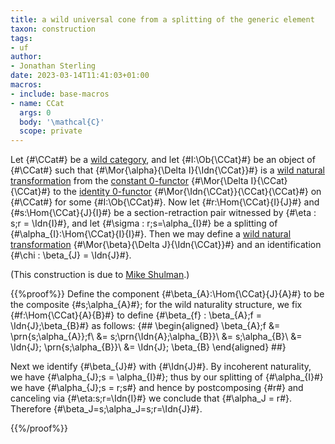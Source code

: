 ```yaml
---
title: a wild universal cone from a splitting of the generic element
taxon: construction
tags:
- uf
author:
- Jonathan Sterling
date: 2023-03-14T11:41:03+01:00
macros:
- include: base-macros
- name: CCat
  args: 0
  body: '\mathcal{C}'
  scope: private
---
```


Let {#\CCat#} be a [wild category](jms-0037), and let {#I:\Ob{\CCat}#} be an object of {#\CCat#} such  that {#\Mor{\alpha}{\Delta I}{\Idn{\CCat}}#} is a [wild natural transformation](jms-0039) from the [constant 0-functor](jms-003D) {#\Mor{\Delta I}{\CCat}{\CCat}#} to the [identity 0-functor](jms-003C) {#\Mor{\Idn{\CCat}}{\CCat}{\CCat}#} on {#\CCat#} for some {#I:\Ob{\CCat}#}. Now let {#r:\Hom{\CCat}{I}{J}#} and {#s:\Hom{\CCat}{J}{I}#} be a section-retraction pair witnessed by {#\eta : s;r = \Idn{I}#}, and let {#\sigma : r;s=\alpha_{I}#} be a splitting of {#\alpha_{I}:\Hom{\CCat}{I}{I}#}. Then we may define a [wild natural transformation](jms-0039) {#\Mor{\beta}{\Delta J}{\Idn{\CCat}}#} and an identification {#\chi : \beta_{J} = \Idn{J}#}.

(This construction is due to [Mike Shulman](https://homotopytypetheory.org/2018/11/26/impredicative-encodings-part-3/).)

{{%proof%}}
Define the component {#\beta_{A}:\Hom{\CCat}{J}{A}#} to be the composite {#s;\alpha_{A}#}; for the wild naturality structure, we fix {#f:\Hom{\CCat}{A}{B}#} to define {#\beta_{f} : \beta_{A};f = \Idn{J};\beta_{B}#} as follows:
{##
\begin{aligned}
\beta_{A};f &= \prn{s;\alpha_{A}};f\\
&= s;\prn{\Idn{A};\alpha_{B}}\\
&= s;\alpha_{B}\\
&= \Idn{J}; \prn{s;\alpha_{B}}\\
&= \Idn{J}; \beta_{B}
\end{aligned}
##}

Next we identify {#\beta_{J}#} with {#\Idn{J}#}. By incoherent naturality, we have {#\alpha_{J};s = \alpha_{I}#}; thus by our splitting of {#\alpha_{I}#} we have {#\alpha_{J};s = r;s#} and hence by postcomposing {#r#} and canceling via {#\eta:s;r=\Idn{I}#} we conclude that {#\alpha_J = r#}. Therefore {#\beta_J=s;\alpha_J=s;r=\Idn{J}#}.

{{%/proof%}}

